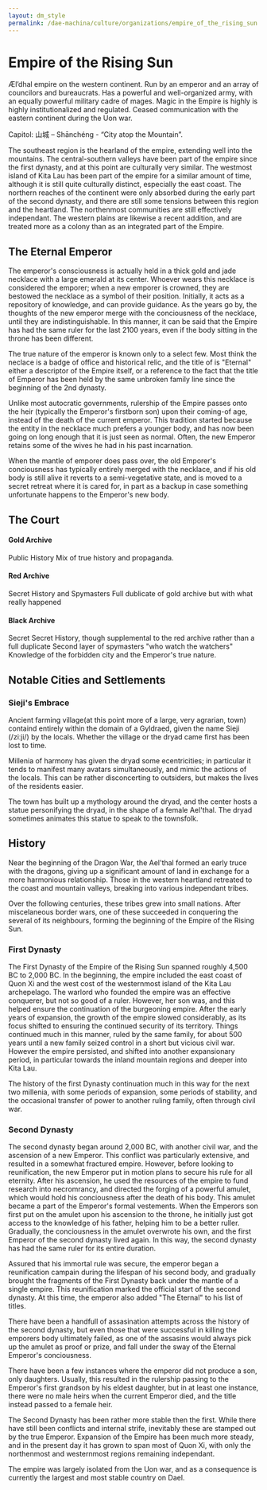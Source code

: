 ```yaml
---
layout: dm_style
permalink: /dae-machina/culture/organizations/empire_of_the_rising_sun
---
```


# Empire of the Rising Sun

Æl’dhal empire on the western continent. Run by an emperor and an array of councilors and bureaucrats. Has a powerful and well-organized army, with an equally powerful military cadre of mages. 
Magic in the Empire is highly is highly institutionalized and regulated. Ceased communication with the eastern continent during the Uon war.

Capitol: 山城 – Shānchéng - “City atop the Mountain”. 

The southeast region is the hearland of the empire, extending well into the mountains.
The central-southern valleys have been part of the empire since the first dynasty, and at this point are culturally very similar.
The westmost island of Kita Lau has been part of the empire for a similar amount of time, although it is still quite culturally distinct, especially the east coast.
The northern reaches of the continent were only absorbed during the early part of the second dynasty, and there are still some tensions between this region and the heartland. 
The northenmost communities are still effectively independant.
The western plains are likewise a recent addition, and are treated more as a colony than as an integrated part of the Empire.


## The Eternal Emperor

The emperor's consciousness is actually held in a thick gold and jade necklace with a large emerald at its center.
Whoever wears this necklace is considered the emporer; when a new emporer is crowned, they are bestowed the necklace as a symbol of their position.
Initially, it acts as a repository of knowledge, and can provide guidance. As the years go by, the thoughts of the new emperor merge with the conciousness of the necklace, until they are indistinguishable.
In this manner, it can be said that the Empire has had the same ruler for the last 2100 years, even if the body sitting in the throne has been different.

The true nature of the emperor is known only to a select few. Most think the neclace is a badge of office and historical relic, and the title of is "Eternal" either a descriptor of the Empire itself, 
or a reference to the fact that the title of Emperor has been held by the same unbroken family line since the beginning of the 2nd dynasty.

Unlike most autocratic governments, rulership of the Empire passes onto the heir (typically the Emperor's firstborn son) upon their coming-of age, instead of the death of the current emperor.
This tradition started because the entity in the necklace much prefers a younger body, and has now been going on long enough that it is just seen as normal.
Often, the new Emperor retains some of the wives he had in his past incarnation.

When the mantle of emporer does pass over, the old Emporer's conciousness has typically entirely merged with the necklace, and if his old body is still alive it reverts to a semi-vegetative state, 
and is moved to a secret retreat where it is cared for, in part as a backup in case something unfortunate happens to the Emperor's new body.

## The Court

#### Gold Archive

Public History
Mix of true history and propaganda.

#### Red Archive
Secret History and Spymasters
Full dublicate of gold archive but with what really happened

#### Black Archive
Secret Secret History, though supplemental to the red archive rather than a full duplicate
Second layer of spymasters "who watch the watchers"
Knowledge of the forbidden city and the Emperor's true nature.

## Notable Cities and Settlements



### Sieji's Embrace

Ancient farming village(at this point more of a large, very agrarian, town) containd entirely within the domain of a Gyldraed, given the name Sieji (/ziːji/) by the locals. Whether the village or the dryad came first has been lost to time.

Millenia of harmony has given the dryad some ecentricities; in particular it tends to manifest many avatars simultaneously, and mimic the actions of the locals.
This can be rather disconcerting to outsiders, but makes the lives of the residents easier.

The town has built up a mythology around the dryad, and the center hosts a statue personifying the dryad, in the shape of a female Ael'thal.
The dryad sometimes animates this statue to speak to the townsfolk.




## History

Near the beginning of the Dragon War, the Ael'thal formed an early truce with the dragons, giving up a significant amount of land in exchange for a more harmonious relationship.
Those in the western heartland retreated to the coast and mountain valleys, breaking into various independant tribes.

Over the following centuries, these tribes grew into small nations. After miscelaneous border wars, one of these succeeded in conquering the several of its neighbours, forming the beginning of the Empire of the Rising Sun. 

### First Dynasty

The First Dynasty of the Empire of the Rising Sun spanned roughly 4,500 BC to 2,000 BC. In the beginning, the empire included the east coast of Quon Xi and the west cost of the westernmost island of the Kita Lau archepelago.
The warlord who founded the empire was an effective conquerer, but not so good of a ruler. However, her son was, and this helped ensure the continuation of the burgeoning empire. 
After the early years of expansion, the growth of the empire slowed considerably, as its focus shifted to ensuring the continued security of its territory. 
Things continued much in this manner, ruled by the same family, for about 500 years until a new family seized control in a short but vicious civil war. 
However the empire persisted, and shifted into another expansionary period, in particular towards the inland mountain regions and deeper into Kita Lau. 

The history of the first Dynasty continuation much in this way for the next two millenia, with some periods of expansion, some periods of stability, and the occasional transfer of power to another ruling family, often through civil war.

### Second Dynasty

The second dynasty began around 2,000 BC, with another civil war, and the ascension of a new Emperor. This conflict was particularly extensive, and resulted in a somewhat fractured empire.
However, before looking to reunification, the new Emperor put in motion plans to secure his rule for all eternity.
After his ascension, he used the resources of the empire to fund research into necromrancy, and directed the forging of a powerful amulet, which would hold his conciousness after the death of his body.
This amulet became a part of the Emperor's formal vestements. When the Emperors son first put on the amulet upon his ascension to the throne, he initially just got access to the knowledge of his father, helping him to be a better ruller.
Gradually, the conciousness in the amulet overwrote his own, and the first Emperor of the second dynasty lived again. In this way, the second dynasty has had the same ruler for its entire duration.

Assured that his immortal rule was secure, the emperor began a reunification campain during the lifespan of his second body, and gradually brought the fragments of the First Dynasty back under the mantle of a single empire. 
This reunification marked the official start of the second dynasty. At this time, the emperor also added "The Eternal" to his list of titles.

There have been a handfull of assasination attempts across the history of the second dynasty, but even those that were successful in killing the emporers body ultimately failed, 
as one of the assasins would always pick up the amulet as proof or prize, and fall under the sway of the Eternal Emperor's conciousness.   

There have been a few instances where the emperor did not produce a son, only daughters. Usually, this resulted in the rulership passing to the Emperor's first grandson by his eldest daughter, but in at least one instance,
there were no male heirs when the current Emperor died, and the title instead passed to a female heir.

The Second Dynasty has been rather more stable then the first. While there have still been conflicts and internal strife, inevitably these are stamped out by the true Emperor. Expansion of the Empire has been much more steady, 
and in the present day it has grown to span most of Quon Xi, with only the northenmost and westernmost regions remaining independant.

The empire was largely isolated from the Uon war, and as a consequence is currently the largest and most stable country on Dael.